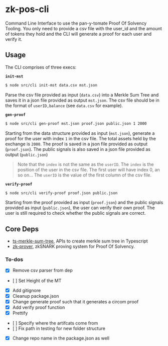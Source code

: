 # zk-pos-cli

Command Line Interface to use the pan-y-tomate Proof Of Solvency Tooling. You only need to provide a csv file with the user_id and the amount of tokens they hold and the CLI will generate a proof for each user and verify it.

## Usage

The CLI comprises of three execs:

**`init-mst`**

```bash
$ node src/cli init-mst data.csv mst.json
```

Parse the csv file provided as input (`data.csv`) into a Merkle Sum Tree and saves it in a json file provided as output `mst.json`. The csv file should be in the format of `userID,balance` (see `data.csv` for example).

**`gen-proof`**

```bash
$ node src/cli gen-proof mst.json proof.json public.json 1 2000
```

Starting from the data structure provided as input (`mst.json`), generate a proof for the user with index `1` in the csv file. The total assets held by the exchange is `2000`.
The proof is saved in a json file provided as output (`proof.json`). The public signals is also saved in a json file provided as output (`public.json`)

> Note that the `index` is not the same as the `userID`. The `index` is the position of the user in the csv file. The first user will have index 0, an so on... The `userID` is the value of the first column of the csv file.

**`verify-proof`**

```bash
$ node src/cli verify-proof proof.json public.json
```

Starting from the proof provided as input (`proof.json`) and the public signals provided as input (`public.json`), the user can verify their own proof. The user is still required to check whether the public signals are correct.

## Core Deps

- [ts-merkle-sum-tree](https://github.com/pan-y-tomate/ts-merkle-sum-tree), APIs to create merkle sum tree in Typescript
- [zk-prover](https://github.com/pan-y-tomate/zk-prover), zkSNARK proving system for Proof Of Solvency.

### To-dos

- [x] Remove csv parser from dep
- [ ] Set Height of the MT
- [x] Add gitignore
- [x] Cleanup package.json
- [x] Change generate proof such that it generates a circom proof
- [x] Add verify proof function
- [x] Prettify
- [ ] Specify where the artifcats come from
- [ ] Fix path in testing for new folder structure
- [x] Change repo name in the package.json as well